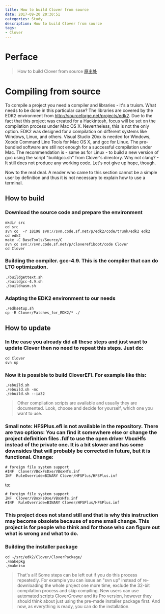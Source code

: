 ```yaml
---
title: How to build Clover from source
date: 2017-09-20 20:30:51
categories: Study
description: How to build Clover from source
tags: 
- Clover
---
```


# Perface
> How to build Clover from source
> [原出处](https://clover-wiki.zetam.org/Development#Compiling-from-source)

# Compiling from source

To compile a project you need a compiler and libraries - it's a truism. What needs to be done in this particular case? The libraries are covered by the EDK2 environment from http://sourceforge.net/projects/edk2. Due to the fact that this project was created for a Hackintosh, focus will be set on the compilation process under Mac OS X. Nevertheless, this is not the only option. EDK2 was designed for a compilation on different systems like Windows, Linux, and others. Visual Studio 20xx is needed for Windows, Xcode Command Line Tools for Mac OS X, and gcc for Linux. The pre-bundled software are still not enough for a successful compilation under Mac. The recommendation is - same as for Linux - to build a new version of gcc using the script "buildgcc.sh" from Clover's directory. Why not clang? - It still does not produce any working code. Let's not give up hope, though.

Now to the real deal. A reader who came to this section cannot be a simple user by definition and thus it is not necessary to explain how to use a terminal.

## How to build

### Download the source code and prepare the environment

```
mkdir src
cd src
svn co  -r 18198 svn://svn.code.sf.net/p/edk2/code/trunk/edk2 edk2
cd edk2
make -C BaseTools/Source/C
svn co svn://svn.code.sf.net/p/cloverefiboot/code Clover 
cd Clover
```

### Building the compiler. gcc-4.9. This is the compiler that can do LTO optimization.

```
./buildgettext.sh
./buildgcc-4.9.sh 
./buildnasm.sh 
```

### Adapting the EDK2 environment to our needs

```
./edksetup.sh 
cp -R Clover/Patches_for_EDK2/* ./
```

## How to update

### In the case you already did all these steps and just want to update Clover then no need to repeat this steps. Just do:

```
cd Clover
svn up
```

### Now it is possible to build CloverEFI. For example like this:

```
./ebuild.sh
./ebuild.sh -mc
./ebuild.sh --ia32
```

> Other compilation scripts are available and usually they are documented. Look, choose and decide for yourself, which one you want to use.

### Small note: HFSPlus.efi is not available in the repository. There are two options: You can find it somewhere else or change the project definition files .fdf to use the open driver VboxHfs instead of the private one. It is a bit slower and has some downsides that will probably be corrected in future, but it is functional. Change:

```
# foreign file system support
#INF  Clover/VBoxFsDxe/VBoxHfs.inf
INF  RuleOverride=BINARY Clover/HFSPlus/HFSPlus.inf
```

to:

```
# foreign file system support
INF  Clover/VBoxFsDxe/VBoxHfs.inf
#INF  RuleOverride=BINARY Clover/HFSPlus/HFSPlus.inf
```

### This project does not stand still and that is why this instruction may become obsolete because of some small change. This project is for people who think and for those who can figure out what is wrong and what to do.

### Building the installer package

```
cd ~/src/edk2/Clover/CloverPackage/
./makepkg
./makeiso
```

> That's all! Some steps can be left out if you do this process repeatedly. For example you can issue an "svn up" instead of re-downloading the whole project one more time, exclude the 32-bit compilation process and skip compiling. New users can use automated scripts CloverGrower and its Pro version, however they should think about just using the pre-made installer package first.
And now, as everything is ready, you can do the installation.


